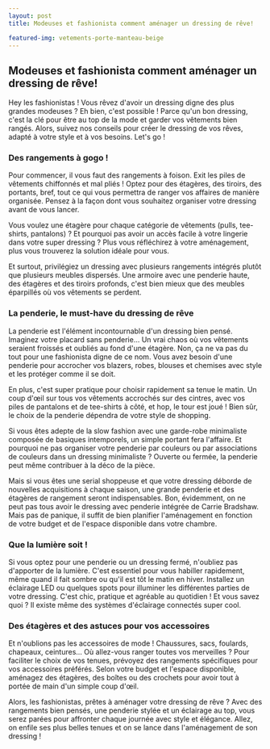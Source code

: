 ```yaml
---
layout: post
title: Modeuses et fashionista comment aménager un dressing de rêve!

featured-img: vetements-porte-manteau-beige
---
```

## Modeuses et fashionista comment aménager un dressing de rêve!

Hey les fashionistas ! Vous rêvez d'avoir un dressing digne des plus grandes modeuses ? Eh bien, c'est possible ! Parce qu'un bon dressing, c'est la clé pour être au top de la mode et garder vos vêtements bien rangés. Alors, suivez nos conseils pour créer le dressing de vos rêves, adapté à votre style et à vos besoins. Let's go !

### Des rangements à gogo !

Pour commencer, il vous faut des rangements à foison. Exit les piles de vêtements chiffonnés et mal pliés ! Optez pour des étagères, des tiroirs, des portants, bref, tout ce qui vous permettra de ranger vos affaires de manière organisée. Pensez à la façon dont vous souhaitez organiser votre dressing avant de vous lancer.

Vous voulez une étagère pour chaque catégorie de vêtements (pulls, tee-shirts, pantalons) ? Et pourquoi pas avoir un accès facile à votre lingerie dans votre super dressing ? Plus vous réfléchirez à votre aménagement, plus vous trouverez la solution idéale pour vous.

Et surtout, privilégiez un dressing avec plusieurs rangements intégrés plutôt que plusieurs meubles dispersés. Une armoire avec une penderie haute, des étagères et des tiroirs profonds, c'est bien mieux que des meubles éparpillés où vos vêtements se perdent.

### La penderie, le must-have du dressing de rêve

La penderie est l'élément incontournable d'un dressing bien pensé. Imaginez votre placard sans penderie... Un vrai chaos où vos vêtements seraient froissés et oubliés au fond d'une étagère. Non, ça ne va pas du tout pour une fashionista digne de ce nom. Vous avez besoin d'une penderie pour accrocher vos blazers, robes, blouses et chemises avec style et les protéger comme il se doit.

En plus, c'est super pratique pour choisir rapidement sa tenue le matin. Un coup d'œil sur tous vos vêtements accrochés sur des cintres, avec vos piles de pantalons et de tee-shirts à côté, et hop, le tour est joué ! Bien sûr, le choix de la penderie dépendra de votre style de shopping.

Si vous êtes adepte de la slow fashion avec une garde-robe minimaliste composée de basiques intemporels, un simple portant fera l'affaire. Et pourquoi ne pas organiser votre penderie par couleurs ou par associations de couleurs dans un dressing minimaliste ? Ouverte ou fermée, la penderie peut même contribuer à la déco de la pièce.

Mais si vous êtes une serial shoppeuse et que votre dressing déborde de nouvelles acquisitions à chaque saison, une grande penderie et des étagères de rangement seront indispensables. Bon, évidemment, on ne peut pas tous avoir le dressing avec penderie intégrée de Carrie Bradshaw. Mais pas de panique, il suffit de bien planifier l'aménagement en fonction de votre budget et de l'espace disponible dans votre chambre.

### Que la lumière soit !

Si vous optez pour une penderie ou un dressing fermé, n'oubliez pas d'apporter de la lumière. C'est essentiel pour vous habiller rapidement, même quand il fait sombre ou qu'il est tôt le matin en hiver. Installez un éclairage LED ou quelques spots pour illuminer les différentes parties de votre dressing. C'est chic, pratique et agréable au quotidien ! Et vous savez quoi ? Il existe même des systèmes d'éclairage connectés super cool.

### Des étagères et des astuces pour vos accessoires

Et n'oublions pas les accessoires de mode ! Chaussures, sacs, foulards, chapeaux, ceintures... Où allez-vous ranger toutes vos merveilles ? Pour faciliter le choix de vos tenues, prévoyez des rangements spécifiques pour vos accessoires préférés. Selon votre budget et l'espace disponible, aménagez des étagères, des boîtes ou des crochets pour avoir tout à portée de main d'un simple coup d'œil.

Alors, les fashionistas, prêtes à aménager votre dressing de rêve ? Avec des rangements bien pensés, une penderie stylée et un éclairage au top, vous serez parées pour affronter chaque journée avec style et élégance. Allez, on enfile ses plus belles tenues et on se lance dans l'aménagement de son dressing !